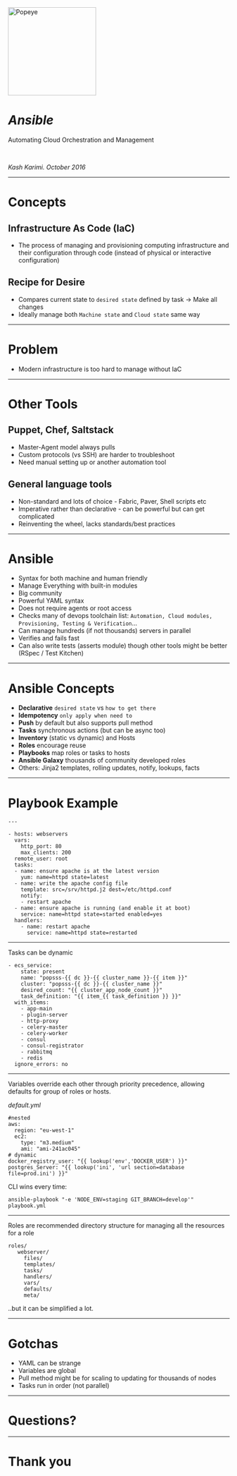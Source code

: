 



<img src="https://projectme10.files.wordpress.com/2015/11/ansible-1.png" alt="Popeye" style="width: 200px;"/>

# *Ansible*
Automating Cloud Orchestration and Management


<br />

*Kash Karimi. October 2016*

---
Concepts
==
## Infrastructure As Code (IaC)
- The process of managing and provisioning computing infrastructure and their configuration through code (instead of physical or interactive configuration)


## Recipe for Desire
- Compares current state to `desired state` defined by task -> Make all changes
- Ideally manage both `Machine state` and `Cloud state` same way
---
Problem
==
- Modern infrastructure is too hard to manage without IaC

---
# Other Tools
## Puppet, Chef, Saltstack
- Master-Agent model always pulls
- Custom protocols (vs SSH) are harder to troubleshoot
- Need manual setting up or another automation tool

## General language tools
- Non-standard and lots of choice - Fabric, Paver, Shell scripts etc
- Imperative rather than declarative - can be powerful but can get complicated
- Reinventing the wheel, lacks standards/best practices

--- 
# Ansible
- Syntax for both machine and human friendly
- Manage Everything with built-in modules
- Big community
- Powerful YAML syntax
- Does not require agents or root access
- Checks many of devops toolchain list: `Automation, Cloud modules, Provisioning, Testing & Verification`...
- Can manage hundreds (if not thousands) servers in parallel
- Verifies and fails fast
- Can also write tests (asserts module) though other tools might be better (RSpec / Test Kitchen)
---
Ansible Concepts
==
- __Declarative__ `desired state` vs `how to get there`
- __Idempotency__ `only apply when need to`
- __Push__ by default but also supports pull method
- __Tasks__ synchronous actions (but can be async too)
- __Inventory__ (static vs dynamic) and Hosts
- __Roles__ encourage reuse
- __Playbooks__ map roles or tasks to hosts
- __Ansible Galaxy__ thousands of community developed roles
- Others: Jinja2 templates, rolling updates, notify, lookups, facts
---
# Playbook Example
~~~~ 
---

- hosts: webservers
  vars:
    http_port: 80
    max_clients: 200
  remote_user: root
  tasks:
  - name: ensure apache is at the latest version
    yum: name=httpd state=latest
  - name: write the apache config file
    template: src=/srv/httpd.j2 dest=/etc/httpd.conf
    notify:
    - restart apache
  - name: ensure apache is running (and enable it at boot)
    service: name=httpd state=started enabled=yes
  handlers:
    - name: restart apache
      service: name=httpd state=restarted
~~~~
---
Tasks can be dynamic

~~~~
- ecs_service:
    state: present
    name: "popsss-{{ dc }}-{{ cluster_name }}-{{ item }}"
    cluster: "popsss-{{ dc }}-{{ cluster_name }}"
    desired_count: "{{ cluster_app_node_count }}"
    task_definition: "{{ item_{{ task_definition }} }}" 
  with_items:
    - app-main
    - plugin-server
    - http-proxy
    - celery-master
    - celery-worker
    - consul
    - consul-registrator
    - rabbitmq
    - redis
  ignore_errors: no
 ~~~~
---
Variables override each other through priority precedence, allowing defaults for group of roles or hosts.

*default.yml*
~~~
#nested
aws:
  region: "eu-west-1"
  ec2:
    type: "m3.medium"
    ami: "ami-241ac045"
# dynamic
docker_registry_user: "{{ lookup('env','DOCKER_USER') }}"
postgres_Server: "{{ lookup('ini', 'url section=database file=prod.ini') }}"
~~~
CLI wins every time:
```
ansible-playbook "-e 'NODE_ENV=staging GIT_BRANCH=develop'" playbook.yml  
```
---
Roles are recommended directory structure for managing all the resources for a role

~~~
roles/
   webserver/
     files/
     templates/
     tasks/
     handlers/
     vars/
     defaults/
     meta/
~~~

..but it can be simplified a lot.

---
Gotchas
==
- YAML can be strange
- Variables are global
- Pull method might be for scaling to updating for thousands of nodes
- Tasks run in order (not parallel)
---

Questions?
==
---
Thank you
==


